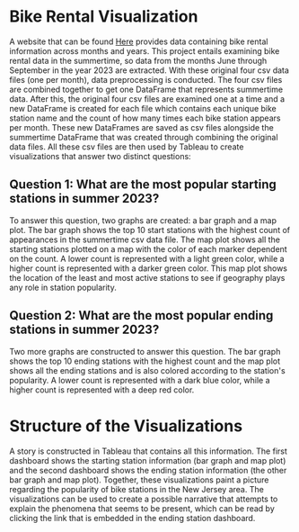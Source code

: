 # Bike Rental Visualization



A website that can be found [Here](https://citibikenyc.com/system-data) provides data containing bike rental information across months and years. This project entails examining bike rental data in the summertime, so data from the months June through September in the year 2023 are extracted. With these original four csv data files (one per month), data preprocessing is conducted. The four csv files are combined together to get one DataFrame that represents summertime data. After this, the original four csv files are examined one at a time and a new DataFrame is created for each file which contains each unique bike station name and the count of how many times each bike station appears per month. These new DataFrames are saved as csv files alongside the summertime DataFrame that was created through combining the original data files. All these csv files are then used by Tableau to create visualizations that answer two distinct questions:

## Question 1: What are the most popular starting stations in summer 2023?

To answer this question, two graphs are created: a bar graph and a map plot. The bar graph shows the top 10 start stations with the highest count of appearances in the summertime csv data file. The map plot shows all the starting stations plotted on a map with the color of each marker dependent on the count. A lower count is represented with a light green color, while a higher count is represented with a darker green color. This map plot shows the location of the least and most active stations to see if geography plays any role in station popularity. 


## Question 2: What are the most popular ending stations in summer 2023?

Two more graphs are constructed to answer this question. The bar graph shows the top 10 ending stations with the highest count and the map plot shows all the ending stations and is also colored according to the station's popularity. A lower count is represented with a dark blue color, while a higher count is represented with a deep red color. 

# Structure of the Visualizations

A story is constructed in Tableau that contains all this information. The first dashboard shows the starting station information (bar graph and map plot) and the second dashboard shows the ending station information (the other bar graph and map plot). Together, these visualizations paint a picture regarding the popularity of bike stations in the New Jersey area. The visualizations can be used to create a possible narrative that attempts to explain the phenomena that seems to be present, which can be read by clicking the link that is embedded in the ending station dashboard.  



